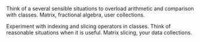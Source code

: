 Think of a several sensible situations to overload arithmetic and comparison with classes.
Matrix, fractional algebra, user collections.

Experiment with indexing and slicing operators in classes. Think of reasonable situations when it is useful.
Matrix slicing, your data collections.
